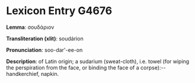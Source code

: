 # Lexicon Entry G4676

**Lemma**: σουδάριον

**Transliteration (xlit)**: soudárion

**Pronunciation**: soo-dar'-ee-on

**Description**:
of Latin origin; a sudarium (sweat-cloth), i.e. towel (for wiping the perspiration from the face, or binding the face of a corpse):--handkerchief, napkin.
